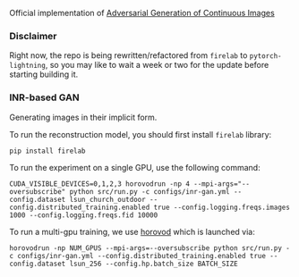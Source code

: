 Official implementation of [Adversarial Generation of Continuous Images](https://arxiv.org/abs/2011.12026)

### Disclaimer
Right now, the repo is being rewritten/refactored from `firelab` to `pytorch-lightning`, so you may like to wait a week or two for the update before starting building it.

### INR-based GAN

Generating images in their implicit form.


To run the reconstruction model, you should first install `firelab` library:
```
pip install firelab
```

To run the experiment on a single GPU, use the following command:
```
CUDA_VISIBLE_DEVICES=0,1,2,3 horovodrun -np 4 --mpi-args="--oversubscribe" python src/run.py -c configs/inr-gan.yml --config.dataset lsun_church_outdoor --config.distributed_training.enabled true --config.logging.freqs.images 1000 --config.logging.freqs.fid 10000
```

To run a multi-gpu training, we use [horovod](https://github.com/horovod/horovod) which is launched via:
```
horovodrun -np NUM_GPUS --mpi-args=--oversubscribe python src/run.py -c configs/inr-gan.yml --config.distributed_training.enabled true --config.dataset lsun_256 --config.hp.batch_size BATCH_SIZE
```
